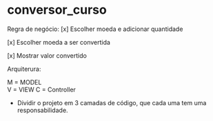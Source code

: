 # conversor_curso

Regra de negócio:
[x] Escolher moeda e adicionar quantidade

[x] Escolher moeda a ser convertida

[x] Mostrar valor convertido 

Arquiterura: 

M = MODEL  
V = VIEW
C = Controller

* Dividir o projeto em 3 camadas de código, que cada uma tem uma responsabilidade. 
  

